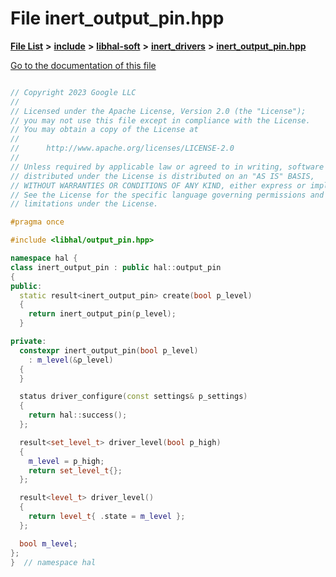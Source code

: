 

# File inert\_output\_pin.hpp

[**File List**](files.md) **>** [**include**](dir_cba0faac6e93618a6e2539705915bd70.md) **>** [**libhal-soft**](dir_d4bad6877cf31bc2d39b696d7a305013.md) **>** [**inert\_drivers**](dir_140c0a66abe76384f84bfc7661372b14.md) **>** [**inert\_output\_pin.hpp**](inert__output__pin_8hpp.md)

[Go to the documentation of this file](inert__output__pin_8hpp.md)

```C++

// Copyright 2023 Google LLC
//
// Licensed under the Apache License, Version 2.0 (the "License");
// you may not use this file except in compliance with the License.
// You may obtain a copy of the License at
//
//      http://www.apache.org/licenses/LICENSE-2.0
//
// Unless required by applicable law or agreed to in writing, software
// distributed under the License is distributed on an "AS IS" BASIS,
// WITHOUT WARRANTIES OR CONDITIONS OF ANY KIND, either express or implied.
// See the License for the specific language governing permissions and
// limitations under the License.

#pragma once

#include <libhal/output_pin.hpp>

namespace hal {
class inert_output_pin : public hal::output_pin
{
public:
  static result<inert_output_pin> create(bool p_level)
  {
    return inert_output_pin(p_level);
  }

private:
  constexpr inert_output_pin(bool p_level)
    : m_level(&p_level)
  {
  }

  status driver_configure(const settings& p_settings)
  {
    return hal::success();
  };

  result<set_level_t> driver_level(bool p_high)
  {
    m_level = p_high;
    return set_level_t{};
  };

  result<level_t> driver_level()
  {
    return level_t{ .state = m_level };
  };

  bool m_level;
};
}  // namespace hal

```

